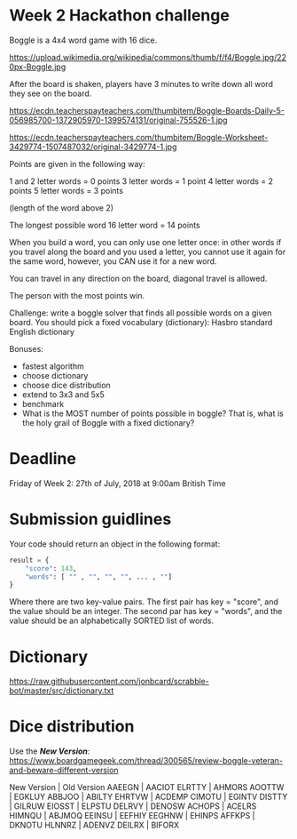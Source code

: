 # Week 2 Hackathon challenge

Boggle is a 4x4 word game with 16 dice.

https://upload.wikimedia.org/wikipedia/commons/thumb/f/f4/Boggle.jpg/220px-Boggle.jpg

After the board is shaken, players have 3 minutes to write down all word they see on the board.

https://ecdn.teacherspayteachers.com/thumbitem/Boggle-Boards-Daily-5-056985700-1372905970-1399574131/original-755526-1.jpg

https://ecdn.teacherspayteachers.com/thumbitem/Boggle-Worksheet-3429774-1507487032/original-3429774-1.jpg

Points are given in the following way:

1 and 2 letter words = 0 points
3 letter words = 1 point
4 letter words = 2 points
5 letter words = 3 points 

(length of the word above 2)

The longest possible word
16 letter word = 14 points

When you build a word, you can only use one letter once: in other words if you travel along the board and you used a letter, you cannot use it again for the same word, however, you CAN use it for a new word.

You can travel in any direction on the board, diagonal travel is allowed.

The person with the most points win.

Challenge: write a boggle solver that finds all possible words on a given board. You should pick a fixed vocabulary (dictionary): Hasbro standard English dictionary

Bonuses:

- fastest algorithm
- choose dictionary
- choose dice distribution
- extend to 3x3 and 5x5
- benchmark
- What is the MOST number of points possible in boggle? That is, what is the holy grail of Boggle with a fixed dictionary?

# Deadline

Friday of Week 2: 27th of July, 2018 at 9:00am British Time

# Submission guidlines

Your code should return an object in the following format:

```python
result = {
    "score": 143,
    "words": [ "" , "", "", "", ... , ""]
}
```


Where there are two key-value pairs. The first pair has key = "score", and the value should be an integer. The second par has key = "words", and the value should be an alphabetically SORTED list of words.

# Dictionary

https://raw.githubusercontent.com/jonbcard/scrabble-bot/master/src/dictionary.txt

# Dice distribution

Use the ***New Version***:
https://www.boardgamegeek.com/thread/300565/review-boggle-veteran-and-beware-different-version

New Version | Old Version
   AAEEGN   |   AACIOT
   ELRTTY   |   AHMORS
   AOOTTW   |   EGKLUY
   ABBJOO   |   ABILTY
   EHRTVW   |   ACDEMP
   CIMOTU   |   EGINTV
   DISTTY   |   GILRUW
   EIOSST   |   ELPSTU
   DELRVY   |   DENOSW
   ACHOPS   |   ACELRS
   HIMNQU   |   ABJMOQ
   EEINSU   |   EEFHIY
   EEGHNW   |   EHINPS
   AFFKPS   |   DKNOTU
   HLNNRZ   |   ADENVZ
   DEILRX   |   BIFORX





